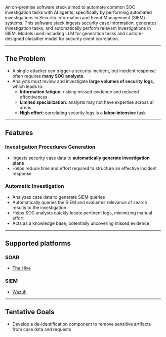 An on-premise software stack aimed to automate common SOC investigation tasks with AI agents, specifically by performing automated investigations in Security Information and Event Management (SIEM) systems. This software stack ingests security case information, generates investigation tasks, and automatically perform relevant investigations in SIEM. Models used including LLM for generation tasks and custom-designed classifier model for security event correlation.

---

## The Problem

- A single attacker can trigger a security incident, but incident response often requires **many SOC analysts**.
- Analysts must review and investigate **large volumes of security logs**, which leads to:
  - **Information fatigue**: risking missed evidence and reduced effectiveness
  - **Limited specialization**: analysts may not have expertise across all areas
  - **High effort**: correlating security logs is a **labor-intensive** task

---

## Features

### Investigation Procedures Generation
- Ingests security case data to **automatically generate investigation plans**
- Helps reduce time and effort required to structure an effective incident response

### Automatic Investigation
- Analyzes case data to generate SIEM queries
- Automatically queries the SIEM and evaluates relevance of search results to the investigation
- Helps SOC analysts quickly locate pertinent logs, minimizing manual effort
- Acts as a knowledge base, potentially uncovering missed evidence

---

## Supported platforms

### SOAR
- [The Hive](https://strangebee.com/)

### SIEM
- [Wazuh](https://wazuh.com/)

---

## Tentative Goals

- Develop a de-identification component to remove sensitive artifacts from case data and requests
